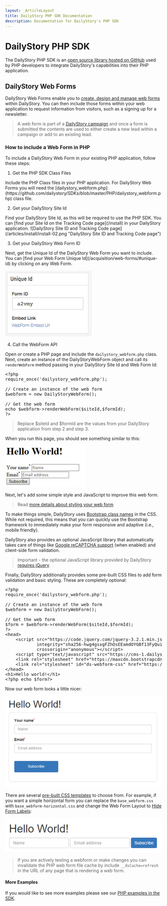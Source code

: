 ```yaml
---
layout: _ArticleLayout
title: DailyStory PHP SDK Documentation
description: Documentation for DailyStory's PHP SDK
---
```

# DailyStory PHP SDK
The DailyStory PHP SDK is an [open source library hosted on GitHub](https://github.com/dailystory/SDKs/tree/master/PHP) used by PHP developers to integrate DailyStory's capabilities into their PHP application.

## DailyStory Web Forms
DailyStory Web Forms enable you to [create, design and manage web forms](/acquisition/web-forms/) within DailyStory. You can then include those forms within your web application to request information from visitors, such as a signing up for a newsletter. 

> A web form is part of a [DailyStory campaign](/campaigns/) and once a form is submitted the contents are used to either create a new lead within a campaign or add to an existing lead.

### How to include a Web Form in PHP
To include a DailyStory Web Form in your existing PHP application, follow these steps:
	
<ol class="step"><li value="1">Get the PHP SDK Class Files</li></ol>
Include the PHP Class files in your PHP application. For DailyStory Web Forms you will need the [dailystory_webform.php](https://github.com/dailystory/SDKs/blob/master/PHP/dailystory_webform.php) class file.

<ol class="step"><li value="2">Get your DailyStory Site Id</li></ol>
Find your DailyStory Site Id, as this will be required to use the PHP SDK. You can [find your Site Id on the Tracking Code page](/install) in your DailyStory application.
![DailyStory Site ID and Tracking Code page](/articles/install/install-02.png "DailyStory Site ID and Tracking Code page")

<ol class="step"><li value="3">Get your DailyStory Web Form ID</li></ol>
Next, get the Unique Id of the DailyStory Web Form you want to include. You can [find your Web Form Unique Id](/acquisition/web-forms/#unique-id) by clicking on any Web Form.

![Web Form Unique Id](/articles/acquisition/web-forms/webforms-12.png "Web Form Unique Id")

<ol class="step"><li value="4">Call the WebForm API</li></ol>
Open or create a PHP page and include the <code>dailystory_webform.php</code> class. Next, create an instance of the DailyStoryWebForm object and call its <code>renderWebForm</code> method passing in your DailyStory Site Id and Web Form Id:
	
<pre class="brush: php">
&lt;?php
require_once('dailystory_webform.php');

// Create an instance of the web form
$webform = new DailyStoryWebForm();

// Get the web form
echo $webform->renderWebForm($siteId,$formId);
?&gt;
</pre>

> Replace $siteId and $formId are the values from your DailyStory application from step 2 and step 3.

When you run this page, you should see something similar to this:
	
![Simple Web Form](/articles/sdk/dotnet-01.png "Simple Web Form")

Next, let's add some simple style and JavaScript to improve this web form.

> Read [more details about styling your web form](/acquisition/web-forms/#styling-your-web-form)

To make things simple, DailyStory uses [Bootstrap class names](http://getbootstrap.com/) in the CSS. While not required, this means that you can quickly use the Bootstrap framework to immediately make your form responsive and adaptive (i.e., mobile friendly).

DailyStory also provides an optional JavaScript library that automatically takes care of things like [Google reCAPTCHA support](/integrations/recaptcha) (when enabled) and client-side form validation.

> Important - the optional JavaScript library provided by DailyStory [requires jQuery](https://jquery.com/).

Finally, DailyStory additionally provides some pre-built CSS files to add form validation and basic styling. These are completely optional:

<pre class="brush: php">
&lt;?php
require_once('dailystory_webform.php');

// Create an instance of the web form
$webform = new DailyStoryWebForm();

// Get the web form
$form = $webform->renderWebForm($siteId,$formId);
?&gt;
&lt;head&gt;
	&lt;script src="https://code.jquery.com/jquery-3.2.1.min.js"
            integrity="sha256-hwg4gsxgFZhOsEEamdOYGBf13FyQuiTwlAQgxVSNgt4="
            crossorigin="anonymous"&gt;&lt;/script&gt;
    &lt;script type="text/javascript" src="https://cms-1.dailystory.com/Scripts/ds-landingpages.js"&gt;&lt;/script&gt;
    &lt;link rel="stylesheet" href="https://maxcdn.bootstrapcdn.com/bootstrap/3.3.7/css/bootstrap.min.css"&gt;
    &lt;link rel="stylesheet" id="ds-webform-css" href="https://cms-1.dailystory.com/Content/base_webform.css?ver=1.0.2" type="text/css" media="all"&gt;
&lt;/head&gt;
&lt;h1&gt;Hello world!&lt;/h1&gt;
&lt;?php echo $form?&gt;
</pre>

Now our web form looks a little nicer:
	
![Simple Web Form](/articles/sdk/dotnet-02.png "Simple Web Form")

There are several [pre-built CSS templates](/acquisition/web-forms/#styling-your-web-form) to choose from. For example, if you want a simple horizontal form you can replace the <code>base_webform.css</code> with <code>base_webform-horizontal.css</code> and change the Web Form Layout to [Hide Form Labels](/acquisition/web-forms/#form-layout):
	
![Simple Web Form](/articles/sdk/dotnet-03.png "Simple Web Form")

> If you are actively testing a webform or make changes you can invalidate the PHP web form file cache by include <code>__dsCache=refresh</code> in the URL of any page that is rendering a web form.

#### More Examples
If you would like to see more examples please see our [PHP examples in the SDK](https://github.com/dailystory/SDKs/tree/master/PHP/examples).